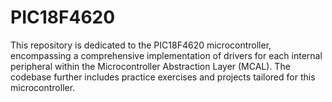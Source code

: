 # PIC18F4620
This repository is dedicated to the PIC18F4620 microcontroller, encompassing a comprehensive implementation of drivers for each internal peripheral within the Microcontroller Abstraction Layer (MCAL). The codebase further includes practice exercises and projects tailored for this microcontroller.
